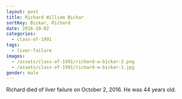 ```yaml
---
layout: post
title: Richard William Bickar
sortKey: Bickar, Richard
date: 2016-10-02
categories:
  - class-of-1991
tags:
  - liver-failure
images:
  - /assets/class-of-1991/richard-w-bickar-2.png
  - /assets/class-of-1991/richard-w-bickar-1.jpg
gender: male
---
```

Richard died of liver failure on October 2, 2016.  He was 44 years old.
